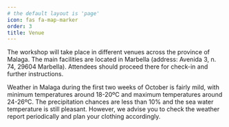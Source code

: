 ```yaml
---
# the default layout is 'page'
icon: fas fa-map-marker
order: 3
title: Venue
---
```


The workshop will take place in different venues across the province of Malaga. The main facilities are located in Marbella (address: Avenida 3, n. 74, 29604 Marbella). Attendees should proceed there for check-in and further instructions. 

Weather in Malaga during the first two weeks of October is fairly mild, with minimum temperatures around 18-20ºC and maximum temperatures around 24-26ºC. The precipitation chances are less than 10% and the sea water temperature is still pleasant. However, we advise you to check the weather report periodically and plan your clothing accordingly. 